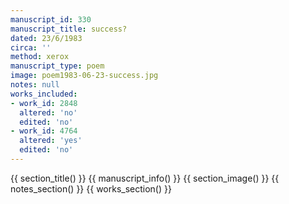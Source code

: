 ```yaml
---
manuscript_id: 330
manuscript_title: success?
dated: 23/6/1983
circa: ''
method: xerox
manuscript_type: poem
image: poem1983-06-23-success.jpg
notes: null
works_included:
- work_id: 2848
  altered: 'no'
  edited: 'no'
- work_id: 4764
  altered: 'yes'
  edited: 'no'
---
```


{{ section_title() }}
{{ manuscript_info() }}
{{ section_image() }}
{{ notes_section() }}
{{ works_section() }}
